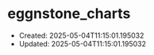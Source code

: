 # eggnstone_charts

- Created: 2025-05-04T11:15:01.195032  
- Updated: 2025-05-04T11:15:01.195032  
